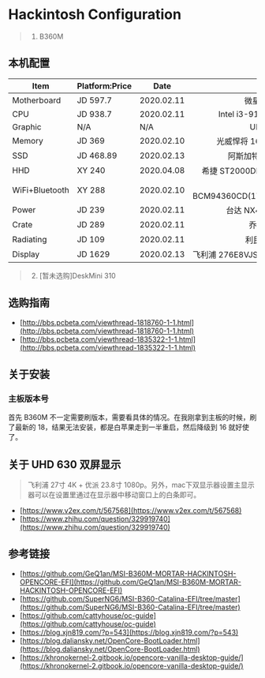# Hackintosh Configuration

> 1. B360M

## 本机配置

| Item | Platform:Price | Date | Type |
|------|----------------|------|:----:|
|Motherboard|JD 597.7|2020.02.11|微星 B360M|
|CPU|JD 938.7|2020.02.11|Intel i3-9100 3.6MHz 4/4|
|Graphic|N/A|N/A|UHD 630|
|Memory|JD 369|2020.02.10|光威悍将 16GB DDR4 2666|
|SSD|JD 468.89|2020.02.13|阿斯加特 AN3 500GB|
|HHD|XY 240|2020.04.08|希捷 ST2000DM006 5900 RPM 2T|
|WiFi+Bluetooth|XY 288|2020.02.10|奋威 BCM94360CD(1750M=1300M+450M) |
|Power|JD 239|2020.02.11|台达 NX450(非全模组)|
|Crate|JD 289|2020.02.11|乔思伯 U3|
|Radiating|JD 109|2020.02.11|利民 AS120|
|Display|JD 1629|2020.02.13|飞利浦 276E8VJSB（27 英寸 4K 分辨率）|

> 2. [暂未选购]DeskMini 310


## 选购指南

- [http://bbs.pcbeta.com/viewthread-1818760-1-1.html](http://bbs.pcbeta.com/viewthread-1818760-1-1.html)
- [http://bbs.pcbeta.com/viewthread-1835322-1-1.html](http://bbs.pcbeta.com/viewthread-1835322-1-1.html)


## 关于安装

### 主板版本号

首先 B360M 不一定需要刷版本，需要看具体的情况。在我刚拿到主板的时候，刷了最新的 18，结果无法安装，都是白苹果走到一半重启，然后降级到 16 就好使了。


## 关于 UHD 630 双屏显示

> 飞利浦 27寸 4K + 优派 23.8寸 1080p。另外，mac下双显示器设置主显示器可以在设置里通过在显示器中移动窗口上的白条即可。

- [https://www.v2ex.com/t/567568](https://www.v2ex.com/t/567568)
- [https://www.zhihu.com/question/329919740](https://www.zhihu.com/question/329919740)


## 参考链接

- [https://github.com/GeQ1an/MSI-B360M-MORTAR-HACKINTOSH-OPENCORE-EFI](https://github.com/GeQ1an/MSI-B360M-MORTAR-HACKINTOSH-OPENCORE-EFI)
- [https://github.com/SuperNG6/MSI-B360-Catalina-EFI/tree/master](https://github.com/SuperNG6/MSI-B360-Catalina-EFI/tree/master)
- [https://github.com/cattyhouse/oc-guide](https://github.com/cattyhouse/oc-guide)
- [https://blog.xjn819.com/?p=543](https://blog.xjn819.com/?p=543)
- [https://blog.daliansky.net/OpenCore-BootLoader.html](https://blog.daliansky.net/OpenCore-BootLoader.html)
- [https://khronokernel-2.gitbook.io/opencore-vanilla-desktop-guide/](https://khronokernel-2.gitbook.io/opencore-vanilla-desktop-guide/)
